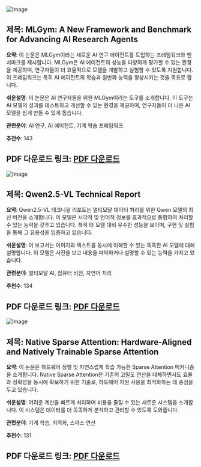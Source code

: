 ![Image](https://cdn-thumbnails.huggingface.co/social-thumbnails/papers/2502.14499.png)
## 제목: MLGym: A New Framework and Benchmark for Advancing AI Research Agents
**요약**: 
이 논문은 MLGym이라는 새로운 AI 연구 에이전트를 도입하는 프레임워크와 벤치마크를 제시합니다. MLGym은 AI 에이전트의 성능을 다양하게 평가할 수 있는 환경을 제공하며, 연구자들이 더 효율적으로 모델을 개발하고 실험할 수 있도록 지원합니다. 이 프레임워크는 특히 AI 에이전트의 학습과 일반화 능력을 향상시키는 것을 목표로 합니다.

**쉬운설명**: 
이 논문은 AI 연구자들을 위한 MLGym이라는 도구를 소개합니다. 이 도구는 AI 모델의 성과를 테스트하고 개선할 수 있는 환경을 제공하여, 연구자들이 더 나은 AI 모델을 쉽게 만들 수 있게 돕습니다.

**관련분야**: AI 연구, AI 에이전트, 기계 학습 프레임워크

**추천수**: 143

**PDF 다운로드 링크**: [PDF 다운로드](https://huggingface.co/papers/2502.14499)
---

![Image](https://cdn-thumbnails.huggingface.co/social-thumbnails/papers/2502.13923.png)
## 제목: Qwen2.5-VL Technical Report
**요약**: 
Qwen2.5-VL 테크니컬 리포트는 멀티모달 데이터 처리를 위한 Qwen 모델의 최신 버전을 소개합니다. 이 모델은 시각적 및 언어적 정보를 효과적으로 통합하여 처리할 수 있는 능력을 갖추고 있습니다. 특히 타 모델 대비 우수한 성능을 보이며, 구현 및 실험을 통해 그 유용성을 입증하고 있습니다.

**쉬운설명**: 
이 보고서는 이미지와 텍스트를 동시에 이해할 수 있는 똑똑한 AI 모델에 대해 설명합니다. 이 모델은 사진을 보고 내용을 파악하거나 설명할 수 있는 능력을 가지고 있습니다.

**관련분야**: 멀티모달 AI, 컴퓨터 비전, 자연어 처리

**추천수**: 134

**PDF 다운로드 링크**: [PDF 다운로드](https://huggingface.co/papers/2502.13923)
---

![Image](https://cdn-thumbnails.huggingface.co/social-thumbnails/papers/2502.11089.png)
## 제목: Native Sparse Attention: Hardware-Aligned and Natively Trainable Sparse Attention
**요약**: 
이 논문은 하드웨어 정렬 및 자연스럽게 학습 가능한 Sparse Attention 메커니즘을 소개합니다. Native Sparse Attention은 기존의 고밀도 연산을 대체하면서도 효율과 정확성을 동시에 확보하기 위한 기술로, 하드웨어 자원 사용을 최적화하는 데 중점을 두고 있습니다.

**쉬운설명**: 
어려운 계산을 빠르게 처리하며 비용을 줄일 수 있는 새로운 시스템을 소개합니다. 이 시스템은 데이터를 더 똑똑하게 분석하고 관리할 수 있도록 도와줍니다.

**관련분야**: 기계 학습, 최적화, 스파스 연산

**추천수**: 131

**PDF 다운로드 링크**: [PDF 다운로드](https://huggingface.co/papers/2502.11089)
---